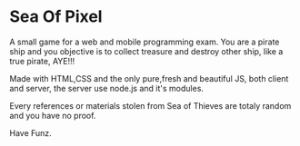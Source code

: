 # Sea Of Pixel

A small game for a web and mobile programming exam.
You are a pirate ship and you objective is to collect treasure and destroy other ship, like a true pirate, AYE!!!

Made with HTML,CSS and the only pure,fresh and beautiful JS, both client and server, the server use node.js and it's modules.

Every references or materials stolen from Sea of Thieves are totaly random and you have no proof.

Have Funz.

